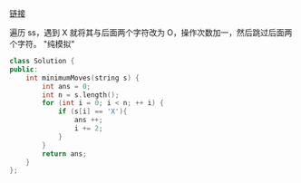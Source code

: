 [链接](https://leetcode-cn.com/problems/minimum-moves-to-convert-string/)

遍历 ss，遇到 X 就将其与后面两个字符改为 O，操作次数加一，然后跳过后面两个字符。 "纯模拟"
```C++
class Solution {
public:
    int minimumMoves(string s) {
        int ans = 0;
        int n = s.length();
        for (int i = 0; i < n; ++ i) {
            if (s[i] == 'X'){
                ans ++;
                i += 2;
            }
        }
        return ans;
    }
};
```
